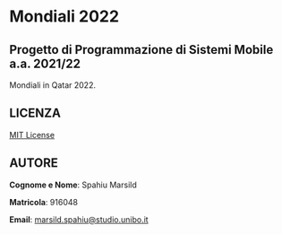 # Mondiali 2022

## Progetto di Programmazione di Sistemi Mobile a.a. 2021/22
Mondiali in Qatar 2022.

## LICENZA
[MIT License](https://github.com/marsild/Mondiali2022/blob/main/LICENSE)

## AUTORE
**Cognome e Nome**: Spahiu Marsild

**Matricola**: 916048

**Email**: marsild.spahiu@studio.unibo.it

